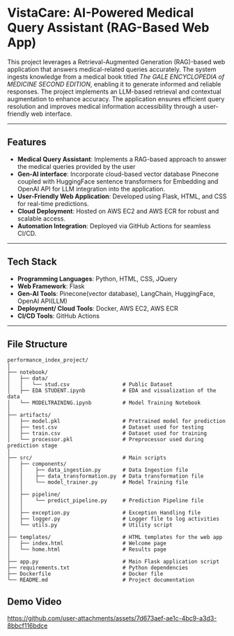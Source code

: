 # VistaCare: AI-Powered Medical Query Assistant (RAG-Based Web App)

This project leverages a Retrieval-Augmented Generation (RAG)-based web application that answers medical-related queries accurately. The system ingests knowledge from a medical book titled *The GALE ENCYCLOPEDIA of MEDICINE SECOND EDITION*, enabling it to generate informed and reliable responses. The project implements an LLM-based retrieval and contextual augmentation to enhance accuracy. The application ensures efficient query resolution and improves medical information accessibility through a user-friendly web interface. 

---

## Features  

- **Medical Query Assistant**: Implements a RAG-based approach to answer the medical queries provided by the user
- **Gen-AI interface**: Incorporate cloud-based vector database Pinecone coupled with HuggingFace sentence transformers for Embedding and OpenAI API for LLM integration into the application. 
- **User-Friendly Web Application**: Developed using Flask, HTML, and CSS for real-time predictions.  
- **Cloud Deployment**: Hosted on AWS EC2 and AWS ECR for robust and scalable access.  
- **Automation Integration**: Deployed via GitHub Actions for seamless CI/CD.  

---

## Tech Stack  

- **Programming Languages**: Python, HTML, CSS, JQuery
- **Web Framework**: Flask
- **Gen-AI Tools**: Pinecone(vector database), LangChain, HuggingFace, OpenAI API(LLM)
- **Deployment/ Cloud Tools**: Docker, AWS EC2, AWS ECR 
- **CI/CD Tools**: GitHub Actions  

---

## File Structure  

```plaintext
performance_index_project/
│
├── notebook/
│   ├── data/
│   │   └── stud.csv                 # Public Dataset
│   ├── EDA STUDENT.ipynb            # EDA and visualization of the data
│   └── MODELTRAINING.ipynb          # Model Training Notebook
│
├── artifacts/                 
│   ├── model.pkl                    # Pretrained model for prediction
│   ├── test.csv                     # Dataset used for testing
│   ├── train.csv                    # Dataset used for training
│   └── processor.pkl                # Preprocessor used during prediction stage
│
├── src/                             # Main scripts
│   ├── components/         
│   │    ├── data_ingestion.py       # Data Ingestion file
│   │    ├── data_transformation.py  # Data transformation file
│   │    └── model_trainer.py        # Model Training file
│   │
│   ├── pipeline/       
│   │    └── predict_pipeline.py     # Prediction Pipeline file
│   │
│   ├── exception.py                 # Exception Handling file
│   ├── logger.py                    # Logger file to log activities
│   └── utils.py                     # Utility script
│
├── templates/                       # HTML templates for the web app
│   ├── index.html                   # Welcome page
│   └── home.html                    # Results page
│
├── app.py                           # Main Flask application script
├── requirements.txt                 # Python dependencies
├── Dockerfile                       # Docker file 
└── README.md                        # Project documentation

```
## Demo Video 
https://github.com/user-attachments/assets/7d673aef-ae1c-4bc9-a3d3-8bbcf116bdce


